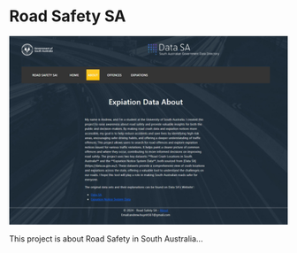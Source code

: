 # Road Safety SA

![Road Safety Image](Assig1/wwwroot/roadsafety/About.jpeg)

This project is about Road Safety in South Australia...
